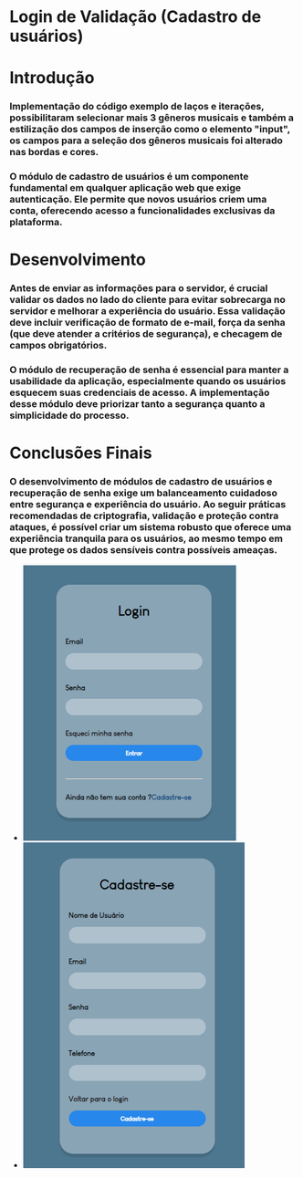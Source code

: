 # Login de Validação (Cadastro de usuários)

# Introdução 
    
### Implementação do código exemplo de laços e iterações, possibilitaram selecionar mais 3 gêneros musicais e também a estilização dos campos de inserção como o elemento "input", os campos para a seleção dos gêneros musicais foi alterado nas bordas e cores.
### O módulo de cadastro de usuários é um componente fundamental em qualquer aplicação web que exige autenticação. Ele permite que novos usuários criem uma conta, oferecendo acesso a funcionalidades exclusivas da plataforma.

# Desenvolvimento

### Antes de enviar as informações para o servidor, é crucial validar os dados no lado do cliente para evitar sobrecarga no servidor e melhorar a experiência do usuário. Essa validação deve incluir verificação de formato de e-mail, força da senha (que deve atender a critérios de segurança), e checagem de campos obrigatórios.
### O módulo de recuperação de senha é essencial para manter a usabilidade da aplicação, especialmente quando os usuários esquecem suas credenciais de acesso. A implementação desse módulo deve priorizar tanto a segurança quanto a simplicidade do processo.

# Conclusões Finais

### O desenvolvimento de módulos de cadastro de usuários e recuperação de senha exige um balanceamento cuidadoso entre segurança e experiência do usuário. Ao seguir práticas recomendadas de criptografia, validação e proteção contra ataques, é possível criar um sistema robusto que oferece uma experiência tranquila para os usuários, ao mesmo tempo em que protege os dados sensíveis contra possíveis ameaças.
 - <img src="LoginExemplo1.png">
 - <img src="CadExemplo1.png">
